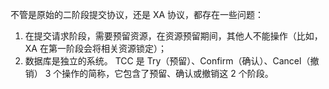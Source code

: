 不管是原始的二阶段提交协议，还是 XA 协议，都存在一些问题：
1. 在提交请求阶段，需要预留资源，在资源预留期间，其他人不能操作（比如，XA 在第一阶段会将相关资源锁定）；
2. 数据库是独立的系统。
TCC 是 Try（预留）、Confirm（确认）、Cancel（撤销） 3 个操作的简称，它包含了预留、确认或撤销这 2 个阶段。

